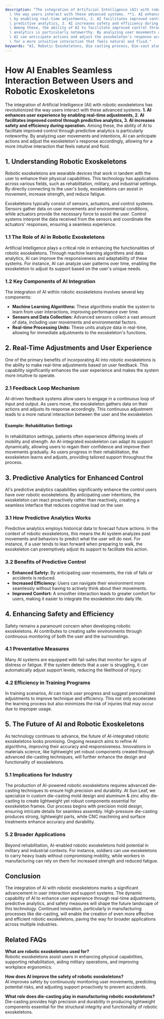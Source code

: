 ```yaml
---
description: "The integration of Artificial Intelligence (AI) with robotic exoskeletons has revolutionized\
  \ the way users interact with these advanced systems. **1. AI enhances user experience\
  \ by enabling real-time adjustments, 2. AI facilitates improved control through\
  \ predictive analytics, 3. AI increases safety and efficiency during operation.**\
  \ Among these, the ability of AI to facilitate improved control through predictive\
  \ analytics is particularly noteworthy. By analyzing user movements and intentions,\
  \ AI can anticipate actions and adjust the exoskeleton's response accordingly, allowing\
  \ for a more intuitive interaction that feels natural and fluid."
keywords: "AI, Robotic Exoskeletons, Die casting process, Die-cast aluminum"
---
```

# How AI Enables Seamless Interaction Between Users and Robotic Exoskeletons

The integration of Artificial Intelligence (AI) with robotic exoskeletons has revolutionized the way users interact with these advanced systems. **1. AI enhances user experience by enabling real-time adjustments, 2. AI facilitates improved control through predictive analytics, 3. AI increases safety and efficiency during operation.** Among these, the ability of AI to facilitate improved control through predictive analytics is particularly noteworthy. By analyzing user movements and intentions, AI can anticipate actions and adjust the exoskeleton's response accordingly, allowing for a more intuitive interaction that feels natural and fluid.

## **1. Understanding Robotic Exoskeletons**

Robotic exoskeletons are wearable devices that work in tandem with the user to enhance their physical capabilities. This technology has applications across various fields, such as rehabilitation, military, and industrial settings. By directly connecting to the user's body, exoskeletons can assist in movement, increase strength, and reduce fatigue.

Exoskeletons typically consist of sensors, actuators, and control systems. Sensors gather data on user movements and environmental conditions, while actuators provide the necessary force to assist the user. Control systems interpret the data received from the sensors and coordinate the actuators' responses, ensuring a seamless experience.

### **1.1 The Role of AI in Robotic Exoskeletons**

Artificial Intelligence plays a critical role in enhancing the functionalities of robotic exoskeletons. Through machine learning algorithms and data analytics, AI can improve the responsiveness and adaptability of these systems. For instance, AI can analyze user patterns over time, enabling the exoskeleton to adjust its support based on the user's unique needs.

### **1.2 Key Components of AI Integration**

The integration of AI within robotic exoskeletons involves several key components:

- **Machine Learning Algorithms:** These algorithms enable the system to learn from user interactions, improving performance over time.
- **Sensors and Data Collection:** Advanced sensors collect a vast amount of data, including user movements and environmental factors.
- **Real-time Processing Units:** These units analyze data in real-time, allowing for immediate adjustments to the exoskeleton's functions.

## **2. Real-Time Adjustments and User Experience**

One of the primary benefits of incorporating AI into robotic exoskeletons is the ability to make real-time adjustments based on user feedback. This capability significantly enhances the user experience and makes the system more intuitive to operate.

### **2.1 Feedback Loop Mechanism**

AI-driven feedback systems allow users to engage in a continuous loop of input and output. As users move, the exoskeleton gathers data on their actions and adjusts its response accordingly. This continuous adjustment leads to a more natural interaction between the user and the exoskeleton.

#### **Example: Rehabilitation Settings**

In rehabilitation settings, patients often experience differing levels of mobility and strength. An AI-integrated exoskeleton can adapt its support dynamically, allowing users to regain their confidence and improve their movements gradually. As users progress in their rehabilitation, the exoskeleton learns and adjusts, providing tailored support throughout the process.

## **3. Predictive Analytics for Enhanced Control**

AI's predictive analytics capabilities significantly enhance the control users have over robotic exoskeletons. By anticipating user intentions, the exoskeleton can react proactively rather than reactively, creating a seamless interface that reduces cognitive load on the user.

### **3.1 How Predictive Analytics Works**

Predictive analytics employs historical data to forecast future actions. In the context of robotic exoskeletons, this means the AI system analyzes past movements and behaviors to predict what the user will do next. For instance, if a user tends to lean forward when preparing to walk, the exoskeleton can preemptively adjust its support to facilitate this action.

### **3.2 Benefits of Predictive Control**

- **Enhanced Safety:** By anticipating user movements, the risk of falls or accidents is reduced.
- **Increased Efficiency:** Users can navigate their environment more seamlessly without having to actively think about their movements.
- **Improved Comfort:** A smoother interaction leads to greater comfort for users, making it easier to integrate the exoskeleton into daily life.

## **4. Enhancing Safety and Efficiency**

Safety remains a paramount concern when developing robotic exoskeletons. AI contributes to creating safer environments through continuous monitoring of both the user and the surroundings.

### **4.1 Preventative Measures**

Many AI systems are equipped with fail-safes that monitor for signs of distress or fatigue. If the system detects that a user is struggling, it can automatically adjust support levels, reducing the likelihood of injury.

### **4.2 Efficiency in Training Programs**

In training scenarios, AI can track user progress and suggest personalized adjustments to improve technique and efficiency. This not only accelerates the learning process but also minimizes the risk of injuries that may occur due to improper usage.

## **5. The Future of AI and Robotic Exoskeletons**

As technology continues to advance, the future of AI-integrated robotic exoskeletons looks promising. Ongoing research aims to refine AI algorithms, improving their accuracy and responsiveness. Innovations in materials science, like lightweight yet robust components created through advanced die-casting techniques, will further enhance the design and functionality of exoskeletons.

### **5.1 Implications for Industry**

The production of AI-powered robotic exoskeletons requires advanced die-casting techniques to ensure high precision and durability. At Sun Leaf, we specialize in custom die-casting mold design and aluminum & zinc alloy die-casting to create lightweight yet robust components essential for exoskeleton frames. Our process begins with precision mold design, ensuring intricate details for seamless assembly. High-pressure die-casting produces strong, lightweight parts, while CNC machining and surface treatments enhance accuracy and durability.

### **5.2 Broader Applications**

Beyond rehabilitation, AI-enabled robotic exoskeletons hold potential in military and industrial contexts. For instance, soldiers can use exoskeletons to carry heavy loads without compromising mobility, while workers in manufacturing can rely on them for increased strength and reduced fatigue.

## **Conclusion**

The integration of AI with robotic exoskeletons marks a significant advancement in user interaction and support systems. The dynamic capability of AI to enhance user experience through real-time adjustments, predictive analytics, and safety measures will shape the future landscape of this technology. Continued innovation, particularly in manufacturing processes like die-casting, will enable the creation of even more effective and efficient robotic exoskeletons, paving the way for broader applications across multiple industries.

## Related FAQs

**What are robotic exoskeletons used for?**  
Robotic exoskeletons assist users in enhancing physical capabilities, supporting rehabilitation, aiding military operations, and improving workplace ergonomics.

**How does AI improve the safety of robotic exoskeletons?**  
AI improves safety by continuously monitoring user movements, predicting potential risks, and adjusting support proactively to prevent accidents.

**What role does die-casting play in manufacturing robotic exoskeletons?**  
Die-casting provides high precision and durability in producing lightweight components essential for the structural integrity and functionality of robotic exoskeletons.
